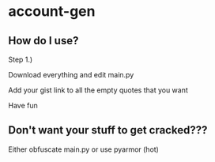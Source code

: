 # account-gen

## How do I use?

Step 1.) 

Download everything and edit main.py

Add your gist link to all the empty quotes that you want

Have fun

## Don't want your stuff to get cracked???

Either obfuscate main.py or use pyarmor (hot)
